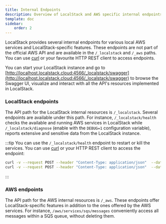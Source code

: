 ```yaml
---
title: Internal Endpoints
description: Overview of LocalStack and AWS specific internal endpoints for local development and testing
template: doc
sidebar:
    order: 2
---
```


LocalStack provides several internal endpoints for various local AWS services and LocalStack-specific features.
These endpoints are not part of the official AWS API and are available in the `/_localstack` and `/_aws` paths.
You can use [curl](https://curl.se/) or your favourite HTTP REST client to access endpoints.

You can start your LocalStack instance and go to [http://localhost.localstack.cloud:4566/_localstack/swagger](http://localhost.localstack.cloud:4566/_localstack/swagger)
to browse the Swagger UI, visualize and interact with all the API's resources implemented in LocalStack.

### LocalStack endpoints

The API path for the LocalStack internal resources is `/_localstack`.
Several endpoints are available under this path.
For instance, `/_localstack/health` checks the available and running AWS services in LocalStack while
`/_localstack/diagnose` (enable with the `DEBUG=1` configuration variable), reports extensive and sensitive data from
the LocalStack instance.

:::tip
You can use the `/_localstack/health` endpoint to restart or kill the services.
You can use [curl](https://curl.se/) or your HTTP REST client to access the endpoint:

```bash
curl -v --request POST --header "Content-Type: application/json"  --data '{"action":"restart"}' http://localhost:4566/_localstack/health
curl -v --request POST --header "Content-Type: application/json"  --data '{"action":"kill"}' http://localhost:4566/_localstack/health
```
:::

### AWS endpoints

The API path for the AWS internal resources is `/_aws`.
These endpoints offer LocalStack-specific features in addition to the ones offered by the AWS services.
For instance, `/aws/services/sqs/messages` conveniently access all messages within a SQS queue, without deleting them.
